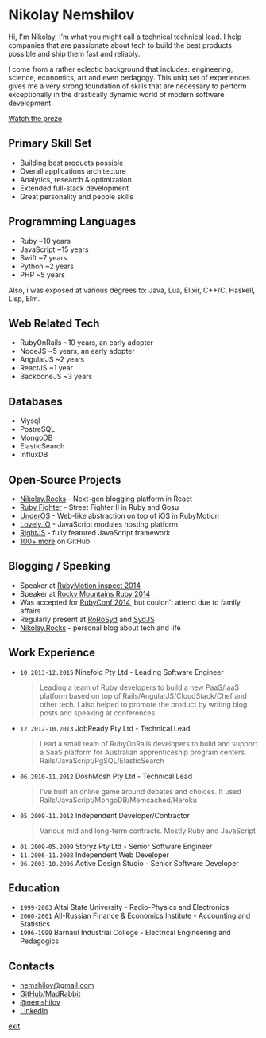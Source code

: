 # Nikolay Nemshilov

Hi, I'm Nikolay, I'm what you might call a technical technical lead.
I help companies that are passionate about tech to build the best
products possible and ship them fast and reliably.

I come from a rather eclectic background that includes: engineering,
science, economics, art and even pedagogy. This uniq set of experiences
gives me a very strong foundation of skills that are necessary to
perform exceptionally in the drastically dynamic world of modern
software development.

<a href="#" class="start-prezo">Watch the prezo</a>

## Primary Skill Set

* Building best products possible
* Overall applications architecture
* Analytics, research & optimization
* Extended full-stack development
* Great personality and people skills

## Programming Languages

* Ruby ~10 years
* JavaScript ~15 years
* Swift ~7 years
* Python ~2 years
* PHP ~5 years

Also, i was exposed at various degrees to: Java, Lua, Elixir,
C++/C, Haskell, Lisp, Elm.

## Web Related Tech

* RubyOnRails ~10 years, an early adopter
* NodeJS ~5 years, an early adopter
* AngularJS ~2 years
* ReactJS ~1 year
* BackboneJS ~3 years

## Databases

* Mysql
* PostreSQL
* MongoDB
* ElasticSearch
* InfluxDB


## Open-Source Projects

* [Nikolay.Rocks](https://github.com/MadRabbit/nikolay.rocks) - Next-gen blogging platform in React
* [Ruby Fighter](https://github.com/MadRabbit/ruby-fighter) - Street Fighter II in Ruby and Gosu
* [UnderOS](http://under-os.com) - Web-like abstraction on top of iOS in RubyMotion
* [Lovely.IO](http://lovely.io) - JavaScript modules hosting platform
* [RightJS](http://rightjs.org) - fully featured JavaScript framework
* [100+ more](https://github.com/MadRabbit?tab=repositories) on GitHub

## Blogging / Speaking

* Speaker at [RubyMotion inspect 2014](http://www.rubymotion.com/conference/)
* Speaker at [Rocky Mountains Ruby 2014](http://rockymtnruby.com)
* Was accepted for [RubyConf 2014](http://rubyconf.org), but couldn't attend due to family affairs
* Regularly present at [RoRoSyd](http://ruby.org.au/meetups/syd.html) and [SydJS](http://www.sydjs.com)
* [Nikolay.Rocks](http://nikolay.rocks) - personal blog about tech and life

## Work Experience

* `10.2013-12.2015` Ninefold Pty Ltd - Leading Software Engineer
  > Leading a team of Ruby developers to build a new PaaS/IaaS
  platform based on top of Rails/AngularJS/CloudStack/Chef and
  other tech. I also helped to promote the product by writing
  blog posts and speaking at conferences
* `12.2012-10.2013` JobReady Pty Ltd - Technical Lead
  > Lead a small team of RubyOnRails developers to build and
  support a SaaS platform for Australian apprenticeship
  program centers. Rails/JavaScript/PgSQL/ElasticSearch
* `06.2010-11.2012` DoshMosh Pty Ltd - Technical Lead
  > I've built an online game around debates and choices.
  It used Rails/JavaScript/MongoDB/Memcached/Heroku
* `05.2009-11.2012` Independent Developer/Contractor
  > Various mid and long-term contracts. Mostly Ruby and JavaScript
* `01.2009-05.2009` Storyz Pty Ltd - Senior Software Engineer
* `11.2006-11.2008` Independent Web Developer
* `06.2003-10.2006` Active Design Studio - Senior Software Developer

## Education

* `1999-2003` Altai State University - Radio-Physics and Electronics
* `2000-2001` All-Russian Finance & Economics Institute - Accounting and Statistics
* `1996-1999` Barnaul Industrial College - Electrical Engineering and Pedagogics

## Contacts

* <a href="mailto:&#110;&#101;&#109;&#115;&#104;&#105;&#108;&#111;&#118;&#064;&#103;&#109;&#097;&#105;&#108;&#046;&#099;&#111;&#109;">&#110;&#101;&#109;&#115;&#104;&#105;&#108;&#111;&#118;&#064;&#103;&#109;&#097;&#105;&#108;&#046;&#099;&#111;&#109;</a>
* <a href="https://github.com/MadRabbit">GitHub/MadRabbit</a>
* <a href="https://twitter.com/nemshilov">@nemshilov</a>
* <a href="https://au.linkedin.com/pub/nikolay-nemshilov/14/78b/78">LinkedIn</a>

<div class="controls-space">
  <a href="#" class="exit-button">exit</a>
</div>

<script type="text/javascript">
(function() {
  var timer, i, headers, lists;

  if (document.body.classList.contains("resume")) {
    start_the_prezo();
  }

  var start_link = document.querySelector("a.start-prezo");
  start_link && start_link.addEventListener("click", function(event) {
    event.preventDefault();
    start_the_prezo();
  });

  function start_the_prezo() {
    i       = 0;
    headers = [].slice.call(document.querySelectorAll("main article h2")),
    lists   = [].slice.call(document.querySelectorAll("main article h2 ~ ul"));

    timer = setInterval(next_block, 11000); next_block();
    lists[lists.length-1].className += " slide-in-contacts";
    document.body.classList.add("resume");
    document.body.scrollTop = 0;
  }

  function next_block() {
    for (var j=0; j < headers.length; j++) {
      headers[j].classList[headers[j] == headers[i] ? 'add' : 'remove']('active');
      lists[j].classList[lists[j] == lists[i] ? 'add' : 'remove']('active');
    }

    if (++i > headers.length - 2) { // don't show contacts
      clearInterval(timer);
    }
  }

  var exit = document.querySelector(".exit-button");
  exit.addEventListener("click", function(event) {
    event.preventDefault();
    document.body.classList.remove("resume");
    clearInterval(timer);
  });
})();
</script>
